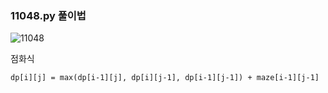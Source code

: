 ### 11048.py 풀이법

![11048](C:%5CUsers%5CLG%5CDesktop%5Ccoding_study%5Ccoding-test-Team%5C%EC%9D%B4%EC%A0%95%EB%AF%BC%5Cimg%5C11048.jpg)

점화식

```text
dp[i][j] = max(dp[i-1][j], dp[i][j-1], dp[i-1][j-1]) + maze[i-1][j-1]
```

